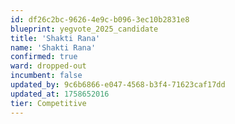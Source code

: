 ```yaml
---
id: df26c2bc-9626-4e9c-b096-3ec10b2831e8
blueprint: yegvote_2025_candidate
title: 'Shakti Rana'
name: 'Shakti Rana'
confirmed: true
ward: dropped-out
incumbent: false
updated_by: 9c6b6866-e047-4568-b3f4-71623caf17dd
updated_at: 1758652016
tier: Competitive
---
```

